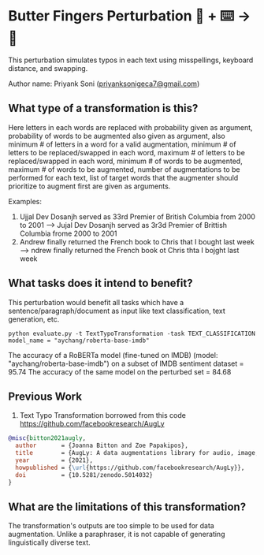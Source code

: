 # Butter Fingers Perturbation 🦎  + ⌨️ → 🐍

This perturbation simulates typos in each text using misspellings, keyboard distance, and swapping.

Author name: Priyank Soni (priyanksonigeca7@gmail.com)

## What type of a transformation is this?
Here letters in each words are replaced with probability given as argument, probability of words to be augmented also given as argument, also minimum # of letters in a word for a valid augmentation,
minimum # of letters to be replaced/swapped in each word, maximum # of letters to be replaced/swapped in each word,
minimum # of words to be augmented, maximum # of words to be augmented, number of augmentations to be performed for each text,
list of target words that the augmenter should prioritize to augment first are given as arguments.

Examples:
1. Ujjal Dev Dosanjh served as 33rd Premier of British Columbia from 2000 to 2001  --> Jujal Dev Dosanjh served as 3r3d Premier of Brittish Columbia frome 2000 to 2001
2. Andrew finally returned the French book to Chris that I bought last week -->  ndrew finally returned the French book ot Chris thta I bojght last week
## What tasks does it intend to benefit?
This perturbation would benefit all tasks which have a sentence/paragraph/document as input like text classification, 
text generation, etc. 

```python evaluate.py -t TextTypoTransformation -task TEXT_CLASSIFICATION```
```model_name = "aychang/roberta-base-imdb"```

The accuracy of a RoBERTa model (fine-tuned on IMDB) (model: "aychang/roberta-base-imdb") 
on a subset of IMDB sentiment dataset = 95.74
The accuracy of the same model on the perturbed set = 84.68

## Previous Work
1) Text Typo Transformation borrowed from this code https://github.com/facebookresearch/AugLy

```bibtex
@misc{bitton2021augly,
  author       = {Joanna Bitton and Zoe Papakipos},
  title        = {AugLy: A data augmentations library for audio, image, text, and video.},
  year         = {2021},
  howpublished = {\url{https://github.com/facebookresearch/AugLy}},
  doi          = {10.5281/zenodo.5014032}
}
```

## What are the limitations of this transformation?
The transformation's outputs are too simple to be used for data augmentation. Unlike a paraphraser, it is not capable of
 generating linguistically diverse text.
